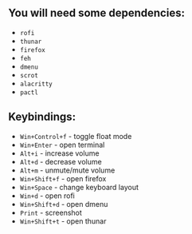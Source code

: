 ## You will need some dependencies:
* `rofi`
* `thunar`
* `firefox`
* `feh`
* `dmenu`
* `scrot`
* `alacritty`
* `pactl`

## Keybindings:
* `Win+Control+f` - toggle float mode
* `Win+Enter` - open terminal
* `Alt+i` - increase volume
* `Alt+d` - decrease volume
* `Alt+m` - unmute/mute volume
* `Win+Shift+f` - open firefox
* `Win+Space` - change keyboard layout
* `Win+d` - open rofi
* `Win+Shift+d` - open dmenu
* `Print` - screenshot
* `Win+Shift+t` - open thunar
